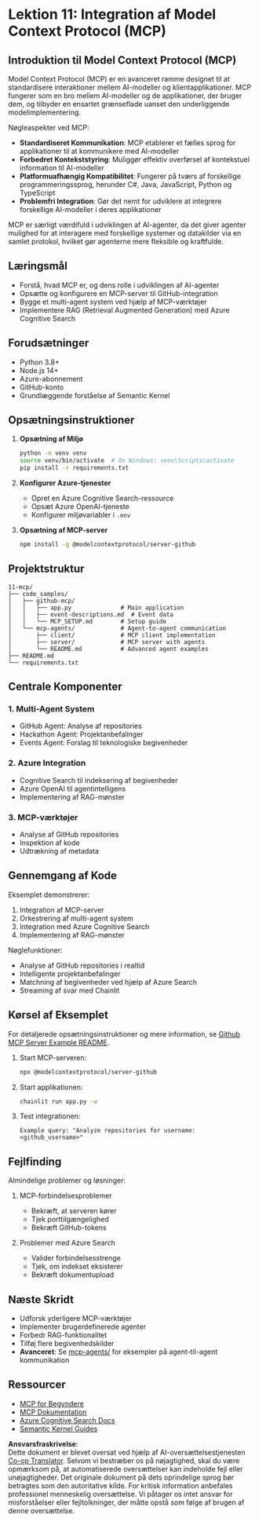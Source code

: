 <!--
CO_OP_TRANSLATOR_METADATA:
{
  "original_hash": "e255edb8423b34b4bba20263ef38f208",
  "translation_date": "2025-08-21T12:27:28+00:00",
  "source_file": "11-mcp/README.md",
  "language_code": "da"
}
-->
# Lektion 11: Integration af Model Context Protocol (MCP)

## Introduktion til Model Context Protocol (MCP)

Model Context Protocol (MCP) er en avanceret ramme designet til at standardisere interaktioner mellem AI-modeller og klientapplikationer. MCP fungerer som en bro mellem AI-modeller og de applikationer, der bruger dem, og tilbyder en ensartet grænseflade uanset den underliggende modelimplementering.

Nøgleaspekter ved MCP:

- **Standardiseret Kommunikation**: MCP etablerer et fælles sprog for applikationer til at kommunikere med AI-modeller
- **Forbedret Kontekststyring**: Muliggør effektiv overførsel af kontekstuel information til AI-modeller
- **Platformuafhængig Kompatibilitet**: Fungerer på tværs af forskellige programmeringssprog, herunder C#, Java, JavaScript, Python og TypeScript
- **Problemfri Integration**: Gør det nemt for udviklere at integrere forskellige AI-modeller i deres applikationer

MCP er særligt værdifuld i udviklingen af AI-agenter, da det giver agenter mulighed for at interagere med forskellige systemer og datakilder via en samlet protokol, hvilket gør agenterne mere fleksible og kraftfulde.

## Læringsmål
- Forstå, hvad MCP er, og dens rolle i udviklingen af AI-agenter
- Opsætte og konfigurere en MCP-server til GitHub-integration
- Bygge et multi-agent system ved hjælp af MCP-værktøjer
- Implementere RAG (Retrieval Augmented Generation) med Azure Cognitive Search

## Forudsætninger
- Python 3.8+
- Node.js 14+
- Azure-abonnement
- GitHub-konto
- Grundlæggende forståelse af Semantic Kernel

## Opsætningsinstruktioner

1. **Opsætning af Miljø**
   ```bash
   python -m venv venv
   source venv/bin/activate  # On Windows: venv\Scripts\activate
   pip install -r requirements.txt
   ```

2. **Konfigurer Azure-tjenester**
   - Opret en Azure Cognitive Search-ressource
   - Opsæt Azure OpenAI-tjeneste
   - Konfigurer miljøvariabler i `.env`

3. **Opsætning af MCP-server**
   ```bash
   npm install -g @modelcontextprotocol/server-github
   ```

## Projektstruktur

```
11-mcp/
├── code_samples/
│   ├── github-mcp/
│   │   ├── app.py              # Main application
│   │   ├── event-descriptions.md  # Event data
│   │   └── MCP_SETUP.md        # Setup guide
│   └── mcp-agents/             # Agent-to-agent communication
│       ├── client/             # MCP client implementation
│       ├── server/             # MCP server with agents
│       └── README.md           # Advanced agent examples
├── README.md
└── requirements.txt
```

## Centrale Komponenter

### 1. Multi-Agent System
- GitHub Agent: Analyse af repositories
- Hackathon Agent: Projektanbefalinger
- Events Agent: Forslag til teknologiske begivenheder

### 2. Azure Integration
- Cognitive Search til indeksering af begivenheder
- Azure OpenAI til agentintelligens
- Implementering af RAG-mønster

### 3. MCP-værktøjer
- Analyse af GitHub repositories
- Inspektion af kode
- Udtrækning af metadata

## Gennemgang af Kode

Eksemplet demonstrerer:
1. Integration af MCP-server
2. Orkestrering af multi-agent system
3. Integration med Azure Cognitive Search
4. Implementering af RAG-mønster

Nøglefunktioner:
- Analyse af GitHub repositories i realtid
- Intelligente projektanbefalinger
- Matchning af begivenheder ved hjælp af Azure Search
- Streaming af svar med Chainlit

## Kørsel af Eksemplet

For detaljerede opsætningsinstruktioner og mere information, se [Github MCP Server Example README](./code_samples/github-mcp/README.md).

1. Start MCP-serveren:
   ```bash
   npx @modelcontextprotocol/server-github
   ```

2. Start applikationen:
   ```bash
   chainlit run app.py -w
   ```

3. Test integrationen:
   ```
   Example query: "Analyze repositories for username: <github_username>"
   ```

## Fejlfinding

Almindelige problemer og løsninger:
1. MCP-forbindelsesproblemer
   - Bekræft, at serveren kører
   - Tjek porttilgængelighed
   - Bekræft GitHub-tokens

2. Problemer med Azure Search
   - Valider forbindelsesstrenge
   - Tjek, om indekset eksisterer
   - Bekræft dokumentupload

## Næste Skridt
- Udforsk yderligere MCP-værktøjer
- Implementer brugerdefinerede agenter
- Forbedr RAG-funktionalitet
- Tilføj flere begivenhedskilder
- **Avanceret**: Se [mcp-agents/](../../../11-mcp/code_samples/mcp-agents) for eksempler på agent-til-agent kommunikation

## Ressourcer
- [MCP for Begyndere](https://aka.ms/mcp-for-beginners)  
- [MCP Dokumentation](https://github.com/microsoft/semantic-kernel/tree/main/python/semantic-kernel/semantic_kernel/connectors/mcp)
- [Azure Cognitive Search Docs](https://learn.microsoft.com/azure/search/)
- [Semantic Kernel Guides](https://learn.microsoft.com/semantic-kernel/)

**Ansvarsfraskrivelse**:  
Dette dokument er blevet oversat ved hjælp af AI-oversættelsestjenesten [Co-op Translator](https://github.com/Azure/co-op-translator). Selvom vi bestræber os på nøjagtighed, skal du være opmærksom på, at automatiserede oversættelser kan indeholde fejl eller unøjagtigheder. Det originale dokument på dets oprindelige sprog bør betragtes som den autoritative kilde. For kritisk information anbefales professionel menneskelig oversættelse. Vi påtager os intet ansvar for misforståelser eller fejltolkninger, der måtte opstå som følge af brugen af denne oversættelse.